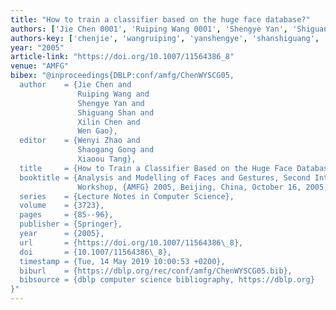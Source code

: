 ```yaml
---
title: "How to train a classifier based on the huge face database?"
authors: ['Jie Chen 0001', 'Ruiping Wang 0001', 'Shengye Yan', 'Shiguang Shan', 'Xilin Chen', 'Wen Gao 0001']
authors-key: ['chenjie', 'wangruiping', 'yanshengye', 'shanshiguang', 'chenxilin', 'gaowen']
year: "2005"
article-link: "https://doi.org/10.1007/11564386_8"
venue: "AMFG"
bibex: "@inproceedings{DBLP:conf/amfg/ChenWYSCG05,
  author    = {Jie Chen and
               Ruiping Wang and
               Shengye Yan and
               Shiguang Shan and
               Xilin Chen and
               Wen Gao},
  editor    = {Wenyi Zhao and
               Shaogang Gong and
               Xiaoou Tang},
  title     = {How to Train a Classifier Based on the Huge Face Database?},
  booktitle = {Analysis and Modelling of Faces and Gestures, Second International
               Workshop, {AMFG} 2005, Beijing, China, October 16, 2005, Proceedings},
  series    = {Lecture Notes in Computer Science},
  volume    = {3723},
  pages     = {85--96},
  publisher = {Springer},
  year      = {2005},
  url       = {https://doi.org/10.1007/11564386\_8},
  doi       = {10.1007/11564386\_8},
  timestamp = {Tue, 14 May 2019 10:00:53 +0200},
  biburl    = {https://dblp.org/rec/conf/amfg/ChenWYSCG05.bib},
  bibsource = {dblp computer science bibliography, https://dblp.org}
}"
---
```

